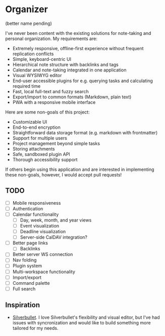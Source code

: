 # Organizer
(better name pending)

I've never been content with the existing solutions for note-taking and personal organization. My requirements are:
- Extremely responsive, offline-first experience without frequent replication conflicts
- Simple, keyboard-centric UI
- Hierarchical note structure with backlinks and tags
- Calendar and note-taking integrated in one application
- Visual WYSIWYG editor
- End-user accessible plugins for e.g. querying tasks and calculating required time
- Fast, local full-text and fuzzy search
- Export/import to common formats (Markdown, plain text)
- PWA with a responsive mobile interface

Here are some non-goals of this project:
- Customizable UI
- End-to-end encryption
- Straightforward data storage format (e.g. markdown with frontmatter)
- Support for multiple users
- Project management beyond simple tasks
- Storing attachments
- Safe, sandboxed plugin API
- Thorough accessibility support

If others begin using this application and are interested in implementing these non-goals, however, I would accept pull requests!

## TODO
- [ ] Mobile responsiveness
- [ ] Authentication
- [ ] Calendar functionality
  - [ ] Day, week, month, and year views
  - [ ] Event visualization
  - [ ] Deadline visualization
  - [ ] Server-side CalDAV integration?
- [ ] Better page links
  - [ ] Backlinks
- [ ] Better server WS connection
- [ ] Nav folding
- [ ] Plugin system
- [ ] Multi-workspace functionality
- [ ] Import/export
- [ ] Command palette
- [ ] Full search

## Inspiration
- [Silverbullet](https://github.com/silverbulletmd/silverbullet). I love Silverbullet's flexibility and visual editor, but I've had issues with syncronization and would like to build something more tailored for my needs.